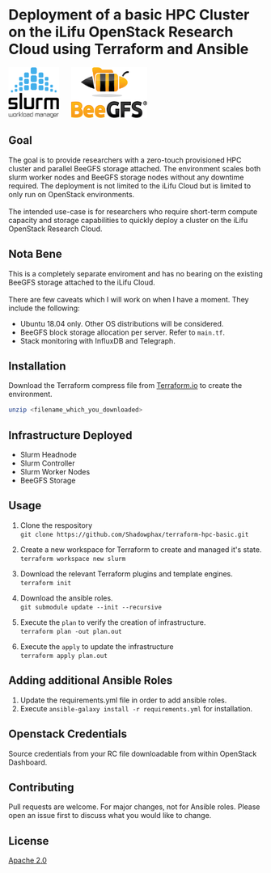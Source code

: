 # Deployment of a basic HPC Cluster on the iLifu OpenStack Research Cloud using Terraform and Ansible
<img src="images/slurm.png" width="100" height="100">&nbsp;&nbsp;&nbsp;&nbsp;&nbsp;
<img src="images/beegfs.png" width="150" height="100">

## Goal

The goal is to provide researchers with a zero-touch provisioned HPC cluster and parallel BeeGFS storage attached. The environment scales both slurm worker nodes and BeeGFS storage nodes without any downtime required. The deployment is not limited to the iLifu Cloud but is limited to only run on OpenStack environments.</br>
</br>
The intended use-case is for researchers who require short-term compute capacity and storage capabilities to quickly deploy a cluster on the iLifu OpenStack Research Cloud. </br>

## Nota Bene

This is a completely separate enviroment and has no bearing on the existing BeeGFS storage attached to the iLifu Cloud. </br>
</br>
There are few caveats which I will work on when I have a moment. They include the following: </br>
* Ubuntu 18.04 only. Other OS distributions will be considered.
* BeeGFS block storage allocation per server. Refer to ```main.tf```. 
* Stack monitoring with InfluxDB and Telegraph. 

## Installation

Download the Terraform compress file from [Terraform.io](https://terraform.io) to create the environment.

```bash
unzip <filename_which_you_downloaded>
```

## Infrastructure Deployed
 - Slurm Headnode
 - Slurm Controller
 - Slurm Worker Nodes
 - BeeGFS Storage


## Usage

1. Clone the respository </br>
`git clone https://github.com/Shadowphax/terraform-hpc-basic.git `

2. Create a new workspace for Terraform to create and managed it's state. </br>
`terraform workspace new slurm`</br>

3. Download the relevant Terraform plugins and  template engines. </br>
`terraform init`</br>

4. Download the ansible roles.</br>
`git submodule update --init --recursive`

5. Execute the `plan` to verify the creation of infrastructure. </br>
`terraform plan -out plan.out`</br>

6. Execute the `apply` to update the infrastructure </br>
`terraform apply plan.out`</br>

## Adding additional Ansible Roles

1. Update the requirements.yml file in order to add ansible roles.
2. Execute `ansible-galaxy install -r requirements.yml` for installation.</br>

## Openstack Credentials
Source credentials from your RC file downloadable from within OpenStack Dashboard.

## Contributing
Pull requests are welcome. For major changes, not for Ansible roles. Please open an issue first to discuss what you would like to change.

## License

[Apache 2.0](http://www.apache.org/licenses/)
